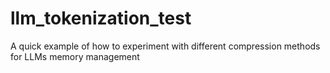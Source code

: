 # llm_tokenization_test

A quick example of how to experiment with different compression methods for LLMs memory management
